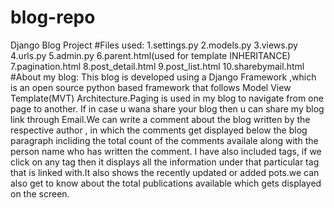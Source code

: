 # blog-repo
Django Blog Project
#Files used:
1.settings.py
2.models.py 
3.views.py 
4.urls.py 
5.admin.py 
6.parent.html(used for template INHERITANCE)
7.pagination.html 
8.post_detail.html 
9.post_list.html 
10.sharebymail.html
#About my blog:
This blog is developed using a Django Framework ,which is an open source python based framework that follows Model View Template(MVT) Architecture.Paging is used in my blog to 
navigate from one page to another. If in case u wana share your blog then u can share my blog link through Email.We can write a comment about the blog written by the respective author ,
in which the comments get displayed below the blog paragraph incliding the total count of the comments availale along with the person name who has written the comment.
I have also included tags, if we click on any tag then it displays all the information under that particular tag that is linked with.It also shows the recently updated or added 
pots.we can also get to know about the total publications available which gets displayed on the screen.
